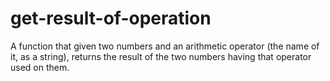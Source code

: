# get-result-of-operation
A function that given two numbers and an arithmetic operator (the name of it, as a string), returns the result of the two numbers having that operator used on them.
